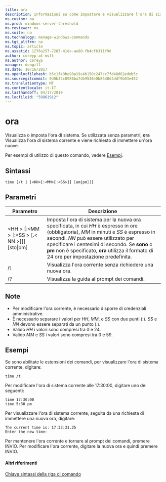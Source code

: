 ```yaml
---
title: ora
description: Informazioni su come impostare e visualizzare l'ora di sistema.
ms.custom: na
ms.prod: windows-server-threshold
ms.reviewer: na
ms.suite: na
ms.technology: manage-windows-commands
ms.tgt_pltfrm: na
ms.topic: article
ms.assetid: 1276a257-7283-41da-ae80-fb4cfb311f9d
author: coreyp-at-msft
ms.author: coreyp
manager: dongill
ms.date: 10/16/2017
ms.openlocfilehash: b5c1f43be98a19c4b150c247cc7fd48d62edeb5c
ms.sourcegitcommit: 0d0b32c8986ba7db9536e0b8648d4ddf9b03e452
ms.translationtype: MT
ms.contentlocale: it-IT
ms.lasthandoff: 04/17/2019
ms.locfileid: "59861912"
---
```

# <a name="time"></a>ora



Visualizza o imposta l'ora di sistema. Se utilizzata senza parametri, **ora** Visualizza l'ora di sistema corrente e viene richiesto di immettere un'ora nuove.

Per esempi di utilizzo di questo comando, vedere [Esempi](#BKMK_examples).

## <a name="syntax"></a>Sintassi

```
time [/t | [<HH>[:<MM>[:<SS>]] [am|pm]]]
```

## <a name="parameters"></a>Parametri

|Parametro|Descrizione|
|---------|-----------|
|\<HH > [:\<MM > [:\<SS > [.\< NN >]]] [sto\|pm]|Imposta l'ora di sistema per la nuova ora specificata, in cui *HH* è espresso in ore (obbligatoria), *MM* in minuti e *SS* è espresso in secondi. *NN* può essere utilizzato per specificare i centesimi di secondo. Se **sono** o **pm** non è specificato, **ora** utilizza il formato di 24 ore per impostazione predefinita.|
|/t|Visualizza l'ora corrente senza richiedere una nuova ora.|
|/?|Visualizza la guida al prompt dei comandi.|

## <a name="remarks"></a>Note

-   Per modificare l'ora corrente, è necessario disporre di credenziali amministrative.
-   È necessario separare i valori per *HH*, *MM*, e *SS* con due punti (:). *SS* e *NN* devono essere separati da un punto (.).
-   Valido *HH* i valori sono compresi tra 0 e 24.
-   Valido *MM* e *SS* i valori sono compresi tra 0 e 59.

## <a name="BKMK_examples"></a>Esempi

Se sono abilitate le estensioni dei comandi, per visualizzare l'ora di sistema corrente, digitare:
```
time /t
```
Per modificare l'ora di sistema corrente alle 17:30:00, digitare uno dei seguenti:
```
time 17:30:00
time 5:30 pm
```
Per visualizzare l'ora di sistema corrente, seguita da una richiesta di immettere una nuova ora, digitare:
```
The current time is: 17:33:31.35
Enter the new time:
```
Per mantenere l'ora corrente e tornare al prompt dei comandi, premere INVIO. Per modificare l'ora corrente, digitare la nuova ora e quindi premere INVIO.

#### <a name="additional-references"></a>Altri riferimenti

[Chiave sintassi della riga di comando](command-line-syntax-key.md)